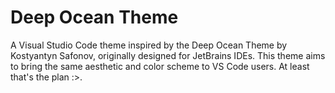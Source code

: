 # Deep Ocean Theme
A Visual Studio Code theme inspired by the Deep Ocean Theme by Kostyantyn Safonov, originally designed for JetBrains IDEs. This theme aims to bring the same aesthetic and color scheme to VS Code users. At least that's the plan :>.